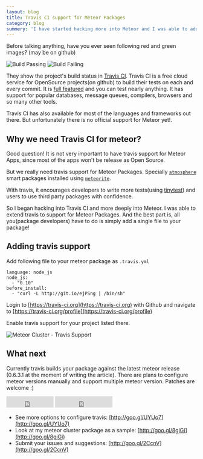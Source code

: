 ```yaml
---
layout: blog
title: Travis CI support for Meteor Packages
category: blog
summery: 'I have started hacking more into Meteor and I was able to add Travis CI support for Meteor Packages. Checkout how you can add Travis CI support for your meteor package.'
---
```


Before talking anything, have you ever seen following red and green images? (may be on github)

![Build Passing](http://i.imgur.com/sFaJmub.png)
![Build Failing](http://i.imgur.com/Xgw4oal.png)

They show the project's build status in [Travis CI](https://travis-ci.org/). Travis CI is a free cloud service for OpenSource projects(on github) to build their tests on each and every commit. It is [full featured](http://about.travis-ci.org/docs/user/ci-environment/) and you can test nearly anything. It has support for popular databases, message queues, compilers, browsers and so many other tools.

Travis CI has also available for most of the languages and frameworks out there. But unfortunately there is no official support for Meteor yet!.

## Why we need Travis CI for meteor?

Good question! It is not very important to have travis support for Meteor Apps, since most of the apps won't be release as Open Source.

But we really need travis support for Meteor Packages. Specially [`atmosphere`](https://atmosphere.meteor.com/) smart packages installed using [`meteorite`](https://github.com/oortcloud/meteorite).

With travis, it encourages developers to write more tests(using [tinytest](http://goo.gl/W203h)) and users to use third party packages with confidence.

So I began hacking into Travis CI and more deeply into Meteor. I was able to extend travis to support for Meteor Packages. And the best part is, all you(package developers) have to do is simply add a single file to your package!

## Adding travis support

Add following file to your meteor package as `.travis.yml`

    language: node_js
    node_js:
      - "0.10"
    before_install:
      - "curl -L http://git.io/ejPSng | /bin/sh"

Login to [https://travis-ci.org](https://travis-ci.org) with Github and navigate to [https://travis-ci.org/profile](https://travis-ci.org/profile)

Enable travis support for your project listed there.

![Meteor Cluster - Travis Support](http://i.imgur.com/JY9o3xm.png)

## What next

Currently travis builds your package against the latest meteor release (0.6.3.1 at the moment of writing the article). There are plans to configure meteor versions manually and support multiple meteor version. Patches are welcome :)

<iframe src="http://ghbtns.com/github-btn.html?user=arunoda&amp;repo=travis-ci-meteor-packages&amp;type=watch&amp;count=true&amp;size=large" allowtransparency="true" frameborder="0" scrolling="0" width="125px" height="30px">
</iframe>
<iframe src="http://ghbtns.com/github-btn.html?user=arunoda&amp;repo=travis-ci-meteor-packages&amp;type=fork&amp;count=true&amp;size=large" allowtransparency="true" frameborder="0" scrolling="0" width="152px" height="30px">
</iframe>

* See more options to configure travis: [http://goo.gl/UYUo7](http://goo.gl/UYUo7)
* Look at my meteor cluster package as a sample: [http://goo.gl/8gjGi](http://goo.gl/8gjGi)
* Submit your issues and suggestions: [http://goo.gl/2CcnV](http://goo.gl/2CcnV)
